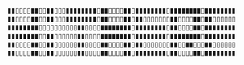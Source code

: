 ▮▮▯▯▯▯▮▮▯▯▮▮▯▯▯▮▮▮▮▮▮▮▮▯▮▮▯▯▯▯▮▮▯▮▮▮▮▮▮▮▮▯▮▮▮▮▮▮▮▮▯▮▮▮▮▮▮▮▮
▮▮▯▯▯▯▮▮▯▯▮▮▯▯▯▮▮▮▮▮▮▮▮▯▮▮▯▯▯▯▮▮▯▮▮▯▯▯▯▯▯▯▮▮▯▯▯▯▮▮▯▮▮▯▯▯▯▯▯
▮▮▮▮▮▮▮▮▯▯▯▯▯▯▯▯▯▯▮▮▯▯▯▯▮▮▮▮▮▮▮▮▯▮▮▮▮▮▮▮▮▯▮▮▯▯▯▯▮▮▯▮▮▮▮▮▮▮▮
▮▮▮▮▮▮▮▮▯▯▮▮▯▯▯▯▯▯▮▮▯▯▯▯▮▮▮▮▮▮▮▮▯▮▮▮▮▮▮▮▮▯▮▮▮▮▮▮▮▮▯▮▮▮▮▮▮▮▮
▮▮▯▯▯▯▮▮▯▯▮▮▯▯▯▯▯▯▮▮▯▯▯▯▮▮▯▯▯▯▮▮▯▮▮▯▯▯▯▯▯▯▮▮▯▯▮▮▯▯▯▮▮▯▯▯▯▯▯
▮▮▯▯▯▯▮▮▯▯▮▮▯▯▯▯▯▯▮▮▯▯▯▯▮▮▯▯▯▯▮▮▯▮▮▮▮▮▮▮▮▯▮▮▯▯▯▯▮▮▯▮▮▮▮▮▮▮▮

